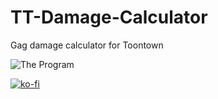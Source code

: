# TT-Damage-Calculator
 Gag damage calculator for Toontown

![The Program](https://i.imgur.com/HyvCnOx.png)

[![ko-fi](https://ko-fi.com/img/githubbutton_sm.svg)](https://ko-fi.com/I2I65IWZG)